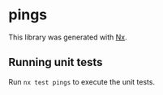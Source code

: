 # pings

This library was generated with [Nx](https://nx.dev).

## Running unit tests

Run `nx test pings` to execute the unit tests.
